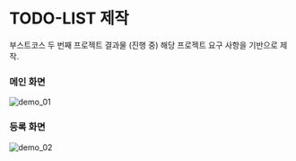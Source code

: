 # TODO-LIST 제작
부스트코스 두 번째 프로젝트 결과물 (진행 중)
해당 프로젝트 요구 사항을 기반으로 제작.

### 메인 화면
![demo_01](https://user-images.githubusercontent.com/39795055/71869241-b6ac9900-3154-11ea-91b3-1d4d46965d2d.png)
### 등록 화면
![demo_02](https://user-images.githubusercontent.com/39795055/71869246-b90ef300-3154-11ea-91ef-06e904c83b91.png)
